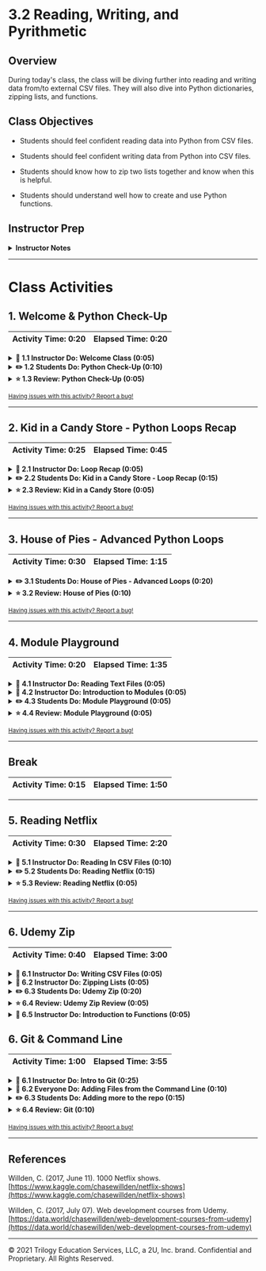 # 3.2 Reading, Writing, and Pyrithmetic

## Overview

During today's class, the class will be diving further into reading and writing data from/to external CSV files. They will also dive into Python dictionaries, zipping lists, and functions.

## Class Objectives

* Students should feel confident reading data into Python from CSV files.

* Students should feel confident writing data from Python into CSV files.

* Students should know how to zip two lists together and know when this is helpful.

* Students should understand well how to create and use Python functions.

## Instructor Prep

<details>
    <summary><strong>Instructor Notes</strong></summary>

* Today is a challenging but immensely useful class that pertains directly to the homework. Nevertheless, today should be a fun class due to the number of engaging activities students will have access to. There will be some frustrations and hurdles to overcome, but so long as the class trudges through the challenges they will come out all the stronger.

* The first half of today's class is far more relevant to this week's homework than the latter half. As such, feel free to provide students with additional time so they are able to sufficiently complete the activities.

* Please reference our [Student FAQ](../../../05-Instructor-Resources/README.md#unit-03-python) for answers to questions frequently asked by students of this program. If you have any recommendations for additional questions, feel free to log an issue or a pull request with your desired additions.

* Have your TAs refer to the [Time Tracker](TimeTracker.xlsx) to stay on track.

</details>

- - -

# Class Activities

## 1. Welcome & Python Check-Up

| Activity Time:       0:20 |  Elapsed Time:      0:20  |
|---------------------------|---------------------------|

<details>
    <summary><strong>📣 1.1 Instructor Do: Welcome Class (0:05)</strong></summary>

* Open the [slideshow](https://drive.google.com/open?id=1Mu-qvYd0BMbh0u02WSFc9LPl_lyeu99Qpa8UjBZKX1g) and use slides 1 - 2 to facilitate your welcome to the class while covering the following points:

* Welcome students to today's class and reassure them that, even though this stuff is tough, practice makes perfect. The more they work with Python, the more sense it will make.

</details>

<details>
    <summary><strong>✏️ 1.2 Students Do: Python Check-Up (0:10)</strong></summary>

* Open the [slideshow](https://drive.google.com/open?id=1Mu-qvYd0BMbh0u02WSFc9LPl_lyeu99Qpa8UjBZKX1g) and use slides 3 - 6.

* Since last class introduced quite a lot of new material, today's lesson will start with a quick warmup activity to get the Python juices flowing!

* Run [01-Stu_QuickCheckup/quick_check_up.py](Activities/01-Stu_QuickCheckup/Solved/quick_check_up.py) within the terminal so that students can see what they are making before slacking out the starter file and instructions.

![Check Up Solved](Images/01-CheckUp_Solved.gif)

* **File:**

  * [01-Stu_QuickCheckup/quick_check_up.py](Activities/01-Stu_QuickCheckup/Unsolved/quick_check_up.py)

* **Instructions:**

  * Create a simple Python command line application. Upon running, the application should:

    * Print "Hello User!"

    * Then ask: "What is your name? "

    * Then respond: "Hello <user's name>"

    * Then ask: "What is your age? "

    * Then respond: "Awww... you're just a baby!" or "Ah... A well traveled soul are ye." depending on the user's age.

* **Hints:**

  * Remember to cast your variables!

</details>

<details>
    <summary><strong>⭐ 1.3 Review: Python Check-Up (0:05)</strong></summary>

* Slack out [01-Stu_QuickCheckup/quick_check_up.py](Activities/01-Stu_QuickCheckup/Solved/quick_check_up.py) and go over the code with the class, answering any questions students may have regarding the activity.

* Key points to cover during the discussion of this code:

  * The `name` variable is being set to whatever the user inputs as their response to the question "What is your name?"

  * Since the `age` variable is taken in as a string when inputted, it has to be cast as an integer when run through the conditionals.

  ![Check Up Code](Images/01-CheckUp_Code.png)

</details>

<sub>[Having issues with this activity? Report a bug!](https://form.jotform.com/200705887599168?activityOr=1+-+Welcome+%26+Python+Check-Up&lessonpageTitle=Reading%2C+Writing%2C+and+Pyrithmetic&lessonpageNumber=3.2&whereIs=DataViz-Lesson-Plans+GitHub&typeA18=https%3A%2F%2Fgithub.com%2Fcoding-boot-camp%2FDataViz-Lesson-Plans%2Fblob%2Fv1.1%2FDataviz-Lesson-Plans%2F01-Lesson-Plans%2F03-Python%2F2%2FLessonPlan.md)</sub>

- - -

## 2. Kid in a Candy Store - Python Loops Recap

| Activity Time:       0:25 |  Elapsed Time:      0:45  |
|---------------------------|---------------------------|

<details>
    <summary><strong>📣 2.1 Instructor Do: Loop Recap (0:05)</strong></summary>

* Open the [slideshow](https://drive.google.com/open?id=1Mu-qvYd0BMbh0u02WSFc9LPl_lyeu99Qpa8UjBZKX1g) and use slides 7 - 10.

* Open up [02-Ins_SimpleLoops/simple_loops.py](Activities/02-Ins_SimpleLoops/Solved/simple_loops.py) within the editor to refresh the class on how to create basic loops.

* You may want to have the students inspect the code and discuss it with the people around them before running each for loop separately.

  * A For loop will loop through a range of numbers, the letters in a string, or the elements within a list one at a time.

  ![Simple For Loop - Numbers](Images/02-SimpleLoops_0to9.gif)

  * A While loop will loop through the code contained inside of it until some condition is met.

  ![Simple While Loop - Merry-Go-Round](Images/02-SimpleLoops_MerryGoRound.gif)

* Answer whatever questions the class may have regarding loops before moving onto the next activity.

</details>

<details>
    <summary><strong>✏️ 2.2 Students Do: Kid in a Candy Store - Loop Recap (0:15)</strong></summary>

* Open the [slideshow](https://drive.google.com/open?id=1Mu-qvYd0BMbh0u02WSFc9LPl_lyeu99Qpa8UjBZKX1g) and use slides 11 - 13.

* Each student is being placed in the role of a kid going with their parents to the supermarket. After pestering their parents for a while, they finally are allowed to pick out some candy to take home.

![Kid In Candy Store](Images/03-KidInCandyStore_Solved.gif)

* Open up the [03-Stu_KidInCandyStore-LoopsRecap/kid_in_candy_store.py](Activities/03-Stu_KidInCandyStore-LoopsRecap/Solved/kid_in_candy_store.py) within the terminal and run through the application to show students how it functions.

* **Files:**

  * [KidInCandyStore_Unsolved.py](Activities/03-Stu_KidInCandyStore-LoopsRecap/Unsolved/kid_in_candy_store.py)

* **Instructions:**

  * Create a loop that prints all of the candies in the store to the terminal with their index stored in brackets beside them.

    * For example: `"[0] Snickers"`

  * Create a loop that runs for a number of times as determined by the variable `allowance`.

    * For example: If allowance is equal to five, the loop should run five times.

  * Each time this second loop runs, take in a user's input - preferably a number - and then add the candy with a matching index to the variable `candy_cart`.

    * For example: If the user enters "0" as their input, "Snickers" should be added into the `candy_cart` list.

  * Use another loop to print all of the candies selected to the terminal.

* **Bonus:**

  * Create a version of the same code which allows a user to select as much candy as they want up until they say they do not want any more.

</details>

<details>
    <summary><strong>⭐ 2.3 Review: Kid in a Candy Store (0:05)</strong></summary>

* Slack out the [03-Stu_KidInCandyStore-LoopsRecap/kid_in_candy_store.py](Activities/03-Stu_KidInCandyStore-LoopsRecap/Solved/kid_in_candy_store.py) of the previous activity and go over the code with the class, answering whatever questions they may have.

* Key points to cover in the discussion of this code:

  * There are three For loops being used in this activity. One to print out the original candy list. A second to collect all of the candy choices the user has. And a third to print the final list of choices to the screen.

  * When adding candies into the `candy_cart` list, the `selection` variable has to be cast as an integer since all inputs are naturally set as strings.

  * In order to solve the bonus, we would simply use a While loop instead of a For loop, asking after each selection whether the user would like to make another selection. If they ever answer anything other than "Yes", the loop will stop.

    ```python
    # The list of candies to print to the screen
    candy_list = [
        "Snickers",
        "Kit Kat",
        "Sour Patch Kids",
        "Juicy Fruit",
        "Swedish Fish",
        "Skittles",
        "Hershey Bar",
        "Starbursts",
        "M&Ms"
    ]

    # The amount of candy the user will be allowed to choose
    allowance = 5

    # The list used to store all of the candies selected inside of
    candy_cart = []

    # Print all of the candies to the screen and their index in brackets
    for candy in candy_list:
        print(f'[{str(candy_list.index(candy))}] {candy}')

    # Another option to run the for loop involves Python's enumerate method
    # This method obtains both the index and the value of an item during a for loop
    # for index, candy in candy_list:
    #     print(index, candy)

    # Run through a loop which allows the user to choose which candies to take home with them
    print("Which candy would you like to bring home?")
    for x in range(allowance):
        selected = input("Input the number of the candy you want: ")

        # Add the candy at the index chosen to the candy_cart list
        candy_cart.append(candy_list[int(selected)])

    # Loop through the candy_cart to say what candies were brought home
    print("I brought home with me...")
    for candy in candy_cart:
        print(candy)
    ```

</details>

<sub>[Having issues with this activity? Report a bug!](https://form.jotform.com/200705887599168?activityOr=2+-+Kid+in+a+Candy+Store+-+Python+Loops+Recap&lessonpageTitle=Reading%2C+Writing%2C+and+Pyrithmetic&lessonpageNumber=3.2&whereIs=DataViz-Lesson-Plans+GitHub&typeA18=https%3A%2F%2Fgithub.com%2Fcoding-boot-camp%2FDataViz-Lesson-Plans%2Fblob%2Fv1.1%2FDataviz-Lesson-Plans%2F01-Lesson-Plans%2F03-Python%2F2%2FLessonPlan.md)</sub>

- - -

## 3. House of Pies - Advanced Python Loops

| Activity Time:       0:30 |  Elapsed Time:      1:15  |
|---------------------------|---------------------------|

<details>
    <summary><strong>✏️ 3.1 Students Do: House of Pies - Advanced Loops (0:20)</strong></summary>

* Open the [slideshow](https://drive.google.com/open?id=1Mu-qvYd0BMbh0u02WSFc9LPl_lyeu99Qpa8UjBZKX1g) and use slides 14 - 17.

* From one form of sweets to another. In this activity, the class will be constructing an order form that will display a list of pies and then prompt users to make a selection. It will continue to prompt for selections until the user decides to terminate the process.

* This activity comes in three parts: an easy version that is very much like the previous activity and a hard version which is very challenging. Encourage students to try their luck on the hardest version if they are feeling confident.

![House of Pies](Images/04-HouseOfPies_Solved.gif)

* Open up the [04-Stu_HouseOfPies-AdvancedLoops/Solved/house_of_pies_bonus.py](Activities/04-Stu_HouseOfPies-AdvancedLoops/Solved/house_of_pies_bonus.py) within the terminal and run through the application to show students how it functions.

* **Instructions:**

  * **Part 1**

    * Create an order form that will display a list of pies to the user in the following way:

    ```
    Welcome to the House of Pies! Here are our pies:

    ---------------------------------------------------------------------
    (1) Pecan, (2) Apple Crisp, (3) Bean, (4) Banoffee,  (5) Black Bun, (6) Blueberry, (7) Buko, (8) Burek,  (9) Tamale, (10) Steak
    ```

    * Then prompt the user to select which pie they'd like to order via number.

    * Immediately after, follow the order with `Great! We'll have that <PIE NAME> right out for you` and then ask if they would like to make another order. If so, repeat the process.

    * Once the user is done purchasing pies, print the total number of pies ordered.

  * **Part 2 (Very Challenging!)**

    * Modify the application once again, this time conclude the user's purchases by listing out the total pie count broken by _each_ pie.

    ```
    You purchased:
    0 Pecan
    0 Apple Crisp
    0 Bean
    2 Banoffee
    0 Black Bun
    0 Blueberry
    0 Buko
    0 Burek
    0 Tamale
    1 Steak
    ```

</details>

<details>
    <summary><strong> ⭐ 3.2 Review: House of Pies (0:10)</strong></summary>

* Slack out the [04-Stu_HouseOfPies-AdvancedLoops/house_of_pies_bonus.py](Activities/04-Stu_HouseOfPies-AdvancedLoops/Solved/house_of_pies_bonus.py) of the previous activity and go over the code with the class, answering whatever questions they may have.

* Important points to touch upon during this discussion:

  * Since the GUI for the application starts with 1, the user's input must be subtracted by 1 one when referencing the pie's actual index. This is because all indices start at 0 naturally.

  * The primary loop being used is a While loop that is constantly checking whether the user's response to the question `Would you like to make another purchase?` ever changes from `y`

  * The means by which the total number of pies is calculated in the original solution is by determining the length of the `pie_purchases` array.

  * Within the bonus, the means by which the code is keeping track of how many pie purchases are being made for each type of pie is by having a second list that corresponds to the first filled with 0 values. Every time a pie is chosen, therefore, the code adds one to the index of the `pie_purchases` list that is equal to that of the original `pie_list`.

    ```python
    # While we are still shopping...
    while shopping == "y":

        # Show pie selection prompt
        print("---------------------------------------------------------------------")
        print("(1) Pecan, (2) Apple Crisp, (3) Bean, (4) Banoffee, " +
              " (5) Black Bun, (6) Blueberry, (7) Buko, (8) Burek, " +
              " (9) Tamale, (10) Steak ")

        pie_choice = input("Which would you like? ")

        # Get index of the pie from the selected number
        choice_index = int(pie_choice) - 1

        # Add pie to the pie list by finding the matching index and adding one to its value
        pie_purchases[choice_index] += 1

        print("------------------------------------------------------------------------")

        # Inform the customer of the pie purchase
        print("Great! We'll have that " + pie_list[choice_index] + " right out for you.")

        # Provide exit option
        shopping = input("Would you like to make another purchase: (y)es or (n)o? ")

    # Once the pie list is complete
    print("------------------------------------------------------------------------")

    # Count instances of each pie
    print("You purchased: ")

    # Loop through the full pie list
    for pie_index in range(len(pie_list)):
        pie_count = str(pie_purchases[pie_index])
        pie_name = str(pie_list[pie_index])

        # Gather the count of each pie in the pie list and print them alongside the pies
        print(pie_count + " " + pie_name)
    ```

</details>

<sub>[Having issues with this activity? Report a bug!](https://form.jotform.com/200705887599168?activityOr=3+-+House+of+Pies+-+Advanced+Python+Loops&lessonpageTitle=Reading%2C+Writing%2C+and+Pyrithmetic&lessonpageNumber=3.2&whereIs=DataViz-Lesson-Plans+GitHub&typeA18=https%3A%2F%2Fgithub.com%2Fcoding-boot-camp%2FDataViz-Lesson-Plans%2Fblob%2Fv1.1%2FDataviz-Lesson-Plans%2F01-Lesson-Plans%2F03-Python%2F2%2FLessonPlan.md)</sub>

- - -

## 4. Module Playground

| Activity Time:       0:20 |  Elapsed Time:      1:35  |
|---------------------------|---------------------------|

<details>
    <summary><strong>📣 4.1 Instructor Do: Reading Text Files (0:05)</strong></summary>

* Open the [slideshow](https://drive.google.com/open?id=1Mu-qvYd0BMbh0u02WSFc9LPl_lyeu99Qpa8UjBZKX1g) and use slides 18 - 21.

* Another function of Python is that it is capable of reading data in from external text files and then performing some tasks on it.

* Open up [05-Ins_BasicRead/read_file.py](Activities/05-Ins_BasicRead/Solved/read_file.py) and [05-Ins_BasicRead/Resources/input.txt](Activities/05-Ins_BasicRead/Resources/input.txt), going over the syntax and purpose of the code contained within.

  * When dealing with external files, Python requires very precise directions on what path to follow to reach the desired file. As such, if the desired file is stored within a sub-folder called "Resources", the path needed would be "Resources/FileName.txt".

  * It is critical to note that different operating systems use different paths to locate files. For example: Windows machines will often use forward slashes to separate folders while Mac devices will use backslashes.

  ![File Path](Images/05-BasicRead_FilePath.png)

  * The `with` statement is simply saying that, for as long as we are dealing with the code within the following block, save the text variable. Once the code block has completed, the text variable will be "cleaned up" and removed to save memory.

  * `open(<File Path>, <Read/Write>)` is the function Python uses in order to open up and work with external text files. By specifying either `'r'`, `'w'`, or `'rw'`, users can use the `open()` function to either read from a text file, write to a text file, or perform both operations in the code block that follows it.

  * `text.read()` parses the data that is read in by the `open()` function and converts it into a string type. If this function was not used all that would be printed to the screen would be an unhelpful text wrapper object.

  ![With Open](Images/05-BasicRead_Open.png)

</details>

<details>
    <summary><strong>📣 4.2 Instructor Do: Introduction to Modules (0:05)</strong></summary>

* Open the [slideshow](https://drive.google.com/open?id=1Mu-qvYd0BMbh0u02WSFc9LPl_lyeu99Qpa8UjBZKX1g) and use slides 22 - 27.

* While Python includes many built-in functions, sometimes coders have to bring in external modules in order to perform specific tasks.

  * If a coder wanted a random number generator for a dice game they were making, for example, they would most likely want to use the `random` module instead of having to create the code from scratch.

* Importing modules into Python is actually very simple. All that is required is for the module to be installed and for the user to import the module into their code.

  * All of the modules for today come packaged with Python, so there is no need to install anything new.

* Open up [06-Ins_Modules/imports.py](Activities/06-Ins_Modules/Solved/imports.py) within your editor and show the class how to import modules into their code.

  * The `string` module contains many helpful constants and methods which pertain to strings. For example, users can use `string.ascii_letters` and Python will instantly grab a reference to every ascii character.

  ![Ascii Gif](Images/06-Modules_String.gif)
  ![String Module](Images/06-Modules_String.png)

  * The `random` module does exactly what one might expect, it allows Python to randomly select values from set ranges, lists, or even strings.

  ![Random Module](Images/06-Modules_Random.gif)
  ![Random Module](Images/06-Modules_Random.png)

</details>

<details>
    <summary><strong>✏️ 4.3 Students Do: Module Playground (0:05)</strong></summary>

* Open the [slideshow](https://drive.google.com/open?id=1Mu-qvYd0BMbh0u02WSFc9LPl_lyeu99Qpa8UjBZKX1g) and use slides 28 - 30.

* There are tons of built-in modules for Python and there is no possible way that a single class could cover all of them. For the time being, however, provide students with the opportunity to look through some of Python's modules and play around with them.

* The class will come back together after a couple of minutes to discuss some of the modules that were uncovered before moving on.

* **Links:**

  * [List of Built-In Python Modules](https://docs.python.org/3/py-modindex.html)

</details>

<details>
    <summary><strong>⭐ 4.4 Review: Module Playground  (0:05)</strong></summary>

* Call the class back together and ask if there were any modules in particular that folks found useful. Have those students that answer stand and discuss the module that they found and how it could be used.

* If no one offers up any modules that they found, feel free to call upon some random students to encourage engagement.

</details>

<sub>[Having issues with this activity? Report a bug!](https://form.jotform.com/200705887599168?activityOr=4+-+Module+Playground&lessonpageTitle=Reading%2C+Writing%2C+and+Pyrithmetic&lessonpageNumber=3.2&whereIs=DataViz-Lesson-Plans+GitHub&typeA18=https%3A%2F%2Fgithub.com%2Fcoding-boot-camp%2FDataViz-Lesson-Plans%2Fblob%2Fv1.1%2FDataviz-Lesson-Plans%2F01-Lesson-Plans%2F03-Python%2F2%2FLessonPlan.md)</sub>

- - -

## Break

| Activity Time:       0:15 |  Elapsed Time:      1:50  |
|---------------------------|---------------------------|

- - -

## 5. Reading Netflix

| Activity Time:       0:30 |  Elapsed Time:      2:20  |
|---------------------------|---------------------------|

<details>
    <summary><strong>📣 5.1 Instructor Do: Reading In CSV Files (0:10)</strong></summary>

* Open the [slideshow](https://drive.google.com/open?id=1Mu-qvYd0BMbh0u02WSFc9LPl_lyeu99Qpa8UjBZKX1g) and use slides 32 - 39.

* While reading in text files can be useful in some circumstances, it is more likely within the data industry to run across files known as CSV files.

  * CSV stands for **Comma** **Separated** **Values** and is essentially a table that has been converted into text format with each row and column being separated by specified symbols.

  * More often than not each row is located on a new line and each column is separated by a comma. Seems simple enough since this is why the file type is called Comma Separated Values.

    ![Example CSV](Images/07-ReadCSV_ExampleFile.png)

* Python has a module called `csv` which allows its users to easily pull in data from external CSV files and perform some operations upon them.

* Open up [07-ReadCSV](Activities/08-Ins_ReadCSV/Solved/read_csv.py) within the editor and go over the code contained within with the class.

  * The first major piece of code to point out is the importing and usages of the `os` module. This module allows Python programmers to very easily create dynamic paths to external files that function across different operating systems.

  ![OS Path](Images/07-ReadCSV_OSPath.png)

  * Instead of `text.read()`, this new code instead utilizes `csv.reader()` to translate the object being opened by Python. It is critical to note the `delimiter=','` parameter being used as this tells Python that each comma within the CSV should be seen as moving into a new column for a row.

  * Reiterate to students that the reading of the file must be done within `with open()` statement.  Outside of that block of code, the variable `csvreader` will not be useful because the file will be closed when the `with open()` block ends. In a later example, students will see that one option for working with the data outside of `with open()` is to append it to a list.

    ![Read CSV Code](Images/07-ReadCSV_ReadCode.png)

  * The code then loops through each row of the CSV and prints out the contents. Make sure to point out how each value is being shown as a string and how all of the rows are lists.

    ![Read CSV Run](Images/07-ReadCSV_ReadRun.gif)

</details>

<details>
    <summary><strong>✏️ 5.2 Students Do: Reading Netflix (0:15)</strong></summary>

* Open the [slideshow](https://drive.google.com/open?id=1Mu-qvYd0BMbh0u02WSFc9LPl_lyeu99Qpa8UjBZKX1g) and use slides 40 - 42.

* In this activity, students will be provided with a CSV file containing data taken from Netflix. They will then create an application which searches through the data for a specific movie/show and returns the name, rating, and review score for it.

  ![Read NetFlix](Images/08-ReadNetFlix_Grease.gif)

* After opening up the [09-Stu_ReadNetFlixCSV/netflix.py](Activities/09-Stu_ReadNetFlixCSV/Solved/netflix.py) of this activity in order to show students how their application should function, slack out the following file and instructions.

* **File:**

  * [Netflix_Ratings.csv](Activities/09-Stu_ReadNetFlixCSV/Resources/netflix_ratings.csv)

* **Instructions:**

  * Prompt the user for what video they are looking for.

  * Search through the `netflix_ratings.csv` to find the user's video.

  * If the CSV contains the user's video then print out the title, what it is rated and the current user ratings.

    * For example: `'Grease is rated PG with a rating of 86'`

* **Bonus:**

  * You may have noticed that there is more than one listing for some videos.

  * Edit your code to have the title, the rating and user rating printed out only once.

  * Set a variable to `False` to check if we found the video.

  * In the `for loop` change the variable to confirm that the video is found.

  * Insert a `break` statement into the `for loop` to stop the loop when the **first** movie is found. See the [documentation](https://docs.python.org/3.6/reference/simple_stmts.html#break) for additional info.

  * If the CSV does not contain the user's video then print out a message telling them that their video could not be found.

</details>

<details>
    <summary><strong>⭐ 5.3 Review: Reading Netflix (0:05)</strong></summary>

* Slack out the [09-Stu_ReadNetFlixCSV/netflix.py](Activities/09-Stu_ReadNetFlixCSV/Solved/netflix.py) of the previous activity and go over the code with the class, answering whatever questions they may have.

* Important topics to cover when discussing this activity:

  * Before doing anything else, Python imports both the `os` and `csv` modules for use later on. It is common practice to import all modules at the start of an application.

  * When opening up the CSV file, the code dictates that each new line in the file should be viewed as a new line of data to be read in.

  ![New Line](Images/08-ReadNetFlix_Newline.png)

  * When reading the CSV file, the delimiter is set to `","` to ensure Python splits up the data into the proper columns whenever a comma is found.

  * The code loops through each row, searching for the row whose first value - index 0 - is equal to that of the search term entered.

  * The rating of a video is at the index of 1 and the review score is located at the index of 5. For the bonus the `break` statement is added to end the loop once a movie is found.

  ![NetFlix Read](Images/08-ReadNetFlix_Read.png)

  * The way in which the bonus operates is fairly simple. First a variable is created that stores the value `False`. If a video matching the user's search is discovered then this value is set to `True`. After the code loops through all of the data stored within the CSV, if the value is still equal to `False` then the apology message is printed to the screen.

  ![Apology Screen](Images/08-ReadNetFlix_Apology.png)

</details>

<sub>[Having issues with this activity? Report a bug!](https://form.jotform.com/200705887599168?activityOr=5+-+Reading+Netflix&lessonpageTitle=Reading%2C+Writing%2C+and+Pyrithmetic&lessonpageNumber=3.2&whereIs=DataViz-Lesson-Plans+GitHub&typeA18=https%3A%2F%2Fgithub.com%2Fcoding-boot-camp%2FDataViz-Lesson-Plans%2Fblob%2Fv1.1%2FDataviz-Lesson-Plans%2F01-Lesson-Plans%2F03-Python%2F2%2FLessonPlan.md)</sub>

- - -

## 6. Udemy Zip

| Activity Time:       0:40 |  Elapsed Time:      3:00  |
|---------------------------|---------------------------|

<details>
    <summary><strong>📣 6.1 Instructor Do: Writing CSV Files (0:05)</strong></summary>

* Open the [slideshow](https://drive.google.com/open?id=1Mu-qvYd0BMbh0u02WSFc9LPl_lyeu99Qpa8UjBZKX1g) and use slides 43 - 46.

* Not only can python read data in from CSV files, it is also wholly capable of writing data into CSV files as well.

  * While this may not seem handy at first, it allows Python users to very easily modify and/or create datasets based upon previous data.

* Open up [10-Ins_WriteCSV/write.py](Activities/10-Ins_WriteCSV/Solved/write.py) within the editor and go through the code with the class, explaining each line as you go along.

  * The syntax for writing into a CSV file is thankfully very similar to that used to read data in from an external file.

  * First, the code references the path that will point into the CSV file the user would like to write to.

  * Next, the `with open()` statement is used once more but with one significant difference. Instead of the parameter `'r'` being passed and directing Python to read a file, the parameter `'w'` is passed instead to inform Python to write to the file.

  * Instead of `csv.reader()`, `csv.writer()` is used to once again inform Python that this application will be writing code into an external CSV file.

  * To write a new row into a CSV file, simply use the `csv.writerow(<DATA LIST>)` function and pass in an array of data as the parameter.

  ![Write CSV](Images/09-WriteCSV_Code.png)

* Run the code and then open up the new CSV file create to show students that the application was successful.

</details>

<details>
    <summary><strong>📣 6.2 Instructor Do: Zipping Lists (0:05)</strong></summary>

* Open the [slideshow](https://drive.google.com/open?id=1Mu-qvYd0BMbh0u02WSFc9LPl_lyeu99Qpa8UjBZKX1g) and use slides 47 - 50.

* While it is possible to write new rows of data into a CSV file using a bunch of `csv.writerow()` statements, Python users can far more efficiently write data into a new CSV file by using the `zip()` function.

  * `zip()` takes in a series of lists as its parameters and joins them together into a stack.

* Open up [10-Zip](Activities/11-Ins_Zip/Solved/zipper.py) within the editor and go through the code with the class, explaining each line as you go.

  * This application has three lists, all of which pertain to each other and are of the same length. By zipping these lists together, there is now a single joined list whose indexes reference all three of the lists inside.

  * Zipped listed are turned into iterator objects which are similar to tuples, but once they are iterated over they are empty.  This means each zipped object can only be used once.  For example, you can write the zipped object to a CSV or print to the terminal, but not both.

  ![Zip Run](Images/10-Zip_Run.png)
  ![Zip Code](Images/10-Zip_Code.png)

</details>

<details>
    <summary><strong>✏️ 6.3 Students Do: Udemy Zip (0:20)</strong></summary>

* Open the [slideshow](https://drive.google.com/open?id=1Mu-qvYd0BMbh0u02WSFc9LPl_lyeu99Qpa8UjBZKX1g) and use slides 51 - 53.

* Now that students have a decent idea on how to write/read data to/from CSV files, they will now take a large dataset from Udemy, clean it up, and create a new CSV file that is far easier to comprehend.

![Clean CSV](Images/11-UdemyZip_CleanCSV.png)

* After comparing the [12-Stu_UdemyZip/Resources/web_starter.csv](Activities/12-Stu_UdemyZip/Resources/web_starter.csv) to the [12-Stu_UdemyZip/Solved/web_final.csv](Activities/12-Stu_UdemyZip/Solved/web_final.csv) of this activity in order to show students how their application should function, slack out the following file and instructions.

* **File:**

  * [WebDevelopment.csv](Activities/12-Stu_UdemyZip/Resources/web_starter.csv)

* **Instructions:**

  * Create a Python application that reads the data on Udemy Web Development offerings.

  * Then store the contents of the Title, Price, Subscriber Count, Number of Reviews, and Course Length into Python Lists.

  * Then zip these lists together into a single tuple.

  * Finally, write the contents of your extracted data into a CSV. Make sure to include the titles of these columns in your CSV.

* **Notes:**

  * As, with many datasets, the file does not include the header line. Use the below as a guide on the columns: "id,title,url,isPaid,price,numSubscribers,numReviews,numPublishedLectures,instructionalLevel,contentInfo,publishedTime"

* **Bonus:**

  * Find the percent of subscribers that have also left a review on the course. Include this in your final output.

  * Parse the string associated with course length, such that we store it as an integer instead of a string. (i.e. "4 hours" should be converted to 4).

</details>

<details>
    <summary><strong>⭐ 6.4 Review: Udemy Zip Review (0:05)</strong></summary>

* Open up and slack out the [12-Stu_UdemyZip/web_solved.py](Activities/12-Stu_UdemyZip/Solved/web_solved.py) of the previous activity and go over the code line by line with the class, answering whatever questions they may have.

* Key points to cover during this discussion:

  * There are six empty lists created at the start of this application, all of which will be used to hold specific data taken from within the original CSV and ultimately be zipped together before being written to a new CSV file.

  * For every new row read in from the original CSV file, new data is appended into the lists from earlier. In the cases of `percent` and `length`, the data is being altered before being placed into their respective list.

  ![Udemy Reading](Images/11-UdemyZip_Reading.png)

  * Once all data has been read, the lists are zipped together and written into a new CSV file with a header row being written in beforehand.

  ![Udemy Writing](Images/11-UdemyZip_Writing.png)

</details>

<details>
    <summary><strong>📣 6.5 Instructor Do: Introduction to Functions (0:05)</strong></summary>

* Open the [slideshow](https://drive.google.com/open?id=1Mu-qvYd0BMbh0u02WSFc9LPl_lyeu99Qpa8UjBZKX1g) and use slides 54 - 57.

* Within the field of coding there is a popular acronym - DRY - which many coders live by. It stands for **D**on't **R**epeat **Y**ourself** and essentially states that code should avoid having similar/repeating lines whenever possible.

* One of the best ways to prevent repetition is through the liberal usage of Python functions.

  * A function is a block of organized, reusable code that is used to perform a single, related action. In other words, functions are placeable blocks of code that perform a specific action.

* Open up [13-Ins_Functions/functions.py](Activities/13-Ins_Functions/Solved/functions.py) within the editor and run through the code line-by-line with your class.

  * To create a new function, simply use `def <Function Name>():` and then place the code that you would like to run within the block underneath it.

  * In order to run the code stored within a function, the function itself must be called within the program. Functions will never run unless called upon.

    ```python
    def print_hello():
      print(f"Hello!")

    print_hello()
    ```

  * Functions that take in parameters can also be created by simply adding a variable into the parentheses of the function's definition. This allows specific data to be passed into the function for usage.

    ```python
    def print_name(name):
        print("Hello " + name + "!")

    print_name("Bob Smith")
    ```

</details>

## 6. Git & Command Line

| Activity Time:       1:00 |  Elapsed Time:      3:55  |
|---------------------------|---------------------------|

<details>
  <summary><strong>📣 6.1 Instructor Do: Intro to Git (0:25)</strong></summary>


* Explain to students that so far GitHub has really only been used as a sort of drop box to store our files. Although GitHub works well this way, it has far greater capability. Today there will be a deeper dive into what Git is and how to use it through the terminal to interact with Github.

* **N.B.**: If teaching with VS Code, consider using the [Git History](https://marketplace.visualstudio.com/items?itemName=donjayamanne.githistory) extension to illustrate this section's concepts.

![Visualizing Git histories with the Git History plugin](https://raw.githubusercontent.com/DonJayamanne/gitHistoryVSCode/master/images/gitLogv2.gif)

* Open the [slideshow](https://drive.google.com/open?id=1Oe8Ne3n1k67DRQ4tgxjGZA6rALRkeJAsILIcVXb-o6Q) and use slides 34 - 41 and walk through each slide. Explain that Git is essentially a way for us to keep track of our work over time.

  * Explain that, whenever we get another piece of a project working, we can save the change with Git.

  * Explain that this "save" is called a **commit**, and represents a "checkpoint" for our project.

![A commit is a lot like a changelog note](https://cdn-images-1.medium.com/max/1600/1*zj-d8TopjgBml2QVM-672w.jpeg)

* Explain that if we break something in our code while developing, this system allows us to restore the working code from before.

* Explain that since Git remembers these "checkpoints", we can work on several different concerns all at once.

  * Suppose we need to analyze Uber ride data for our project.

  * Explain that we might decide to analyze the average age of riders. Git essentially allows us to write this code, and save it with the name: `age analysis`.

* Emphasize that this code is _different_ from the code we started with, and that it lives separately from it.

  * Explain that in this scenario we have a version of the code, called `master`, which is the "main" version of our code; and a version, called `age analysis`, which contains updates.

* Explain that each version of the code lives on a different **branch**.

  * Explain that a **branch** is essentially a history of changes.

  * Explain that in this case we say that the `age analysis` branch **diverged** from the `master` branch.

  * Take a moment to demonstrate the difference between the files on the `age_analysis` and `master` branches.

* Explain that saving the age analysis code in a different branch gives our teammates a chance to review it for errors and offer suggestions.

* After the proposed change has been reviewed, we can update the `master` branch to include the changes in `age analysis` by doing a **merge**.

* Explain that **merging** two branches turns them into one.

* Explain that this is how we can work on new features or bugfixes without making changes to code we know is working.

  * Explain that this also makes easy to work with teammates, as people can avoid stepping on each others' toes by working on different branches.

* Finally, take a moment to review Git's "Snapshot model":

> "...Git thinks of its data more like a set of snapshots of a miniature filesystem. Every time you commit, or save the state of your project in Git, it basically takes a picture of what all your files look like at that moment and stores a reference to that snapshot. To be efficient, if files have not changed, Git doesn’t store the file again, just a link to the previous identical file it has already stored. Git thinks about its data more like a stream of snapshots."

![Git Snapshot Model](https://git-scm.com/book/en/v2/images/snapshots.png)

</details>

<details>
  <summary><strong>🎉 6.2 Everyone Do: Adding Files from the Command Line (0:10)</strong></summary>


* Open the [slideshow](https://drive.google.com/open?id=1Oe8Ne3n1k67DRQ4tgxjGZA6rALRkeJAsILIcVXb-o6Q) and use slides 42 - 44.

* Tell students that so far they have only added files using the GitHub website, which works well when just dealing with one or two files. What happens when multiple files need to be quickly added?

  * The command line comes to the rescue!

* Have students follow along with creating a repo and adding files with Terminal/git-bash.

  * Create a new repo.

  * From repo page, click the green box in the top right "Clone or download", select "Use SSH" and copy the link to the clipboard.

  ![clone repo](\Images\GitClone.gif)

  * Open terminal (or git-bash for Windows users) and navigate to the home folder using `cd ~`.

  * Type in `git clone <repository link>` in the terminal to clone the repo to the current directory. Once this has run, everyone should now see a folder with the same name as the repo.

    ![terminal clone](\Images\GitClone_command.png)

  * Open the folder in VS Code and create two python script files named `script01.py` and `script02.py`.

  * Once the files have been created, open up Terminal/git-bash and navigate to the repo folder. Run the following lines and explain each as you go through them.

  ```bash
  # Displays that status of files in the folder
  git status
  
  # Adds all the files into a staging area
  git add .
  
  # Check that thr files were added correctly
  git status
  
  # Commits all the files to your repo and adds a message
  git commit -m <add commit message here>
  
  # Pushes the changes up to GitHub
  git push origin master
  ```

  * Finally navigate to the repo on [Github.com](https://github.com/) to see that the changes have been pushed up.

* Make sure every student was able to successfully clone a repo, add file to the repo, commit the changes, and then push the changes to Github all from the command line.

</details>

<details>
  <summary><strong>✏️ 6.3 Students Do: Adding more to the repo (0:15)</strong></summary>


* ⏰**3-Hour Adjustment**: Skip this **Students Do** activity and continue on to the review activity.

**NOTE:** If 3 hours adjustment is **observed** please skip slides 45 - 46 and skip to slide 47. If **not observed** use slides 45 - 46 on the [slideshow](https://drive.google.com/open?id=1Oe8Ne3n1k67DRQ4tgxjGZA6rALRkeJAsILIcVXb-o6Q).

* **Instructions**

  * Using the repo that just created, make or add the following changes:

    * Add new lines of code to one of the python files.
    * Create a new folder.
    * Add a file to the newly created folder.
    * Add, commit and push the changes.
    * Delete the new folder.
    * Add, commit and push the changes again.

</details>

<details>
  <summary><strong>⭐ 6.4 Review: Git (0:10)</strong></summary>


* ⏰**3-Hour Adjustment**: This review activity is now an **Everyone Do**.

  * Spend only 15 minutes on this activity.

  * Use the review section as guidance for talking points as you live-code along with the students.

  * Be sure to take your time and answer all student questions along the way.

* Ask students for any questions students may have and take a few minutes to review any commands which weren't clear. Offer to help students with this throughout the day and during office hours.

* Explain to students that this will be the new, primary way of submitting homework to GitHub (no more manual uploads!).

* Reassure them that it's ok if this take some time to figure out. By the end of the course, they will be git ninjas!

* Encourage students to continue to add and commit their activities today into a repo for additional practice.

</details>

<sub>[Having issues with this activity? Report a bug!](https://form.jotform.com/200705887599168?activityOr=7+-+Close+Class+%26+Additional+Activities&lessonpageTitle=Python+Deeper+Dive&lessonpageNumber=3.3&whereIs=DataViz-Lesson-Plans+GitHub&typeA18=https%3A%2F%2Fgithub.com%2Fcoding-boot-camp%2FDataViz-Lesson-Plans%2Fblob%2Fv1.1%2FDataviz-Lesson-Plans%2F01-Lesson-Plans%2F03-Python%2F3%2FLessonPlan.md)</sub>

- - -

## References

Willden, C. (2017, June 11). 1000 Netflix shows. [https://www.kaggle.com/chasewillden/netflix-shows](https://www.kaggle.com/chasewillden/netflix-shows)

Willden, C. (2017, July 07). Web development courses from Udemy. [https://data.world/chasewillden/web-development-courses-from-udemy](https://data.world/chasewillden/web-development-courses-from-udemy)

- - -

© 2021 Trilogy Education Services, LLC, a 2U, Inc. brand. Confidential and Proprietary. All Rights Reserved.
